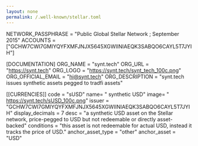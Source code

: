 ```yaml
---
layout: none
permalink: /.well-known/stellar.toml
---
```


NETWORK_PASSPHRASE = "Public Global Stellar Network ; September 2015"
ACCOUNTS = ["GCHW7CWI7GMIYQYFXMFJNJX5645XGWIINIAEQK3SABQO6CAYL5T7JYIH"]

[DOCUMENTATION]
ORG_NAME = "synt.tech"
ORG_URL = "https://synt.tech"
ORG_LOGO = "https://synt.tech/synt_tech_100c.png"
ORG_OFFICIAL_EMAIL = "hi@synt.tech"
ORG_DESCRIPTION = "synt.tech issues synthetic assets pegged to tradfi assets"

[[CURRENCIES]]
code = "sUSD"
name= " synthetic USD"
image= " https://synt.tech/sUSD_100c.png"
issuer = "GCHW7CWI7GMIYQYFXMFJNJX5645XGWIINIAEQK3SABQO6CAYL5T7JYIH"
display_decimals = 7
desc = "a synthetic USD asset on the Stellar network, price-pegged to USD but not redeemable or directly asset-backed"
conditions = "this asset is not redeemable for actual USD, instead it tracks the price of USD."
anchor_asset_type = "other"
anchor_asset = "USD"
</pre>
</body>
</html>

